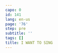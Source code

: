 ```yaml
---
capo: 0
id: 141
lang: en-us
page: '76'
step: pre
subtitle: ''
tags: []
title: I WANT TO SING
---
```


